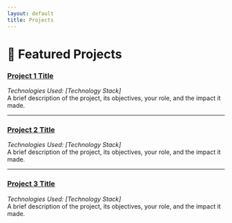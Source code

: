 ```yaml
---
layout: default
title: Projects
---
```


# 🚀 Featured Projects

### **[Project 1 Title](link-to-project1)**
*Technologies Used: [Technology Stack]*  
A brief description of the project, its objectives, your role, and the impact it made.

---

### **[Project 2 Title](link-to-project2)**
*Technologies Used: [Technology Stack]*  
A brief description of the project, its objectives, your role, and the impact it made.

---

### **[Project 3 Title](link-to-project3)**
*Technologies Used: [Technology Stack]*  
A brief description of the project, its objectives, your role, and the impact it made.
